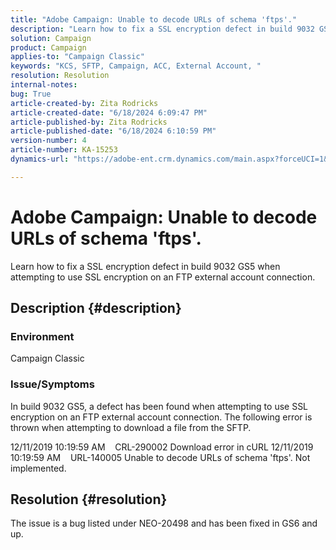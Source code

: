 ```yaml
---
title: "Adobe Campaign: Unable to decode URLs of schema 'ftps'."
description: "Learn how to fix a SSL encryption defect in build 9032 GS5 when attempting to use SSL encryption on an FTP external account connection."
solution: Campaign
product: Campaign
applies-to: "Campaign Classic"
keywords: "KCS, SFTP, Campaign, ACC, External Account, "
resolution: Resolution
internal-notes: 
bug: True
article-created-by: Zita Rodricks
article-created-date: "6/18/2024 6:09:47 PM"
article-published-by: Zita Rodricks
article-published-date: "6/18/2024 6:10:59 PM"
version-number: 4
article-number: KA-15253
dynamics-url: "https://adobe-ent.crm.dynamics.com/main.aspx?forceUCI=1&pagetype=entityrecord&etn=knowledgearticle&id=e197fced-9d2d-ef11-840a-002248084fbb"

---
```

# Adobe Campaign: Unable to decode URLs of schema 'ftps'.


Learn how to fix a SSL encryption defect in build 9032 GS5 when attempting to use SSL encryption on an FTP external account connection.

## Description {#description}


### <b>Environment</b>

Campaign Classic



### <b>Issue/Symptoms</b>

In build 9032 GS5, a defect has been found when attempting to use SSL encryption on an FTP external account connection. The following error is thrown when attempting to download a file from the SFTP.

12/11/2019 10:19:59 AM    CRL-290002 Download error in cURL
 12/11/2019 10:19:59 AM    URL-140005 Unable to decode URLs of schema 'ftps'. Not implemented.




## Resolution {#resolution}


The issue is a bug listed under NEO-20498 and has been fixed in GS6 and up.
